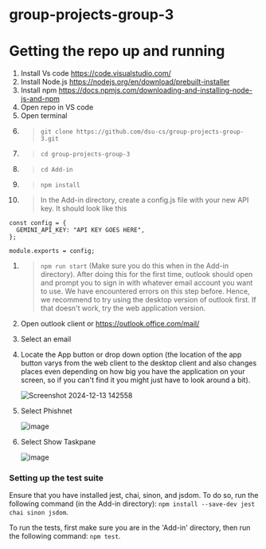 ﻿# group-projects-group-3

# Getting the repo up and running
1. Install Vs code https://code.visualstudio.com/
1. Install Node.js https://nodejs.org/en/download/prebuilt-installer
1. Install npm https://docs.npmjs.com/downloading-and-installing-node-js-and-npm
1. Open repo in VS code
1. Open terminal
1.  > `git clone https://github.com/dsu-cs/group-projects-group-3.git`
1.  > `cd group-projects-group-3`
1.  > `cd Add-in`
1.  > `npm install`
1.  > In the Add-in directory, create a config.js file with your new API key. It should look like this
```// config.js
const config = {
  GEMINI_API_KEY: "API KEY GOES HERE",
};

module.exports = config;
```
1.  > `npm run start` (Make sure you do this when in the Add-in directory).
After doing this for the first time, outlook should open and prompt you to sign in with whatever email account you want to use. We have encountered errors on this step before. Hence, we recommend to try using the desktop version of outlook first. If that doesn't work, try the web application version. 
1. Open outlook client or https://outlook.office.com/mail/
1. Select an email
1. Locate the App button or drop down option (the location of the app button varys from the web client to the desktop client and also changes places even depending on how big you have the application on your screen, so if you can't find it you might just have to look around a bit).
   
     ![Screenshot 2024-12-13 142558](https://github.com/user-attachments/assets/79a8f5bd-e7a6-4195-b745-fdfb843d5794)
1. Select Phishnet
   
     ![image](https://github.com/user-attachments/assets/d3a03761-405a-4b33-bbdf-26bc639758b3)
1. Select Show Taskpane
   
     ![image](https://github.com/user-attachments/assets/f9566393-f6e1-4b25-865e-e6aacc1eb835)
    

### Setting up the test suite

Ensure that you have installed jest, chai, sinon, and jsdom. To do so, run the following command (in the Add-in directory):
`npm install --save-dev jest chai sinon jsdom`.

To run the tests, first make sure you are in the 'Add-in' directory, then run the following command:
`npm test`.
